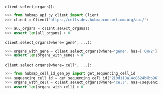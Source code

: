 `client.select_organs()`:
```python
>>> from hubmap_api_py_client import Client
>>> client = Client('https://cells.dev.hubmapconsortium.org/api/')

>>> all_organs = client.select_organs()
>>> assert len(all_organs) > 0

```

`client.select_organs(where='gene', ...)`:
```python
>>> organs_with_gene = client.select_organs(where='gene', has=['CHN2'], genomic_modality='atac', p_value=0.05)
>>> assert len(organs_with_gene) > 0

```

`client.select_organs(where='cell', ...)`:
```python
>>> from hubmap_cell_id_gen_py import get_sequencing_cell_id
>>> sequencing_cell_id = get_sequencing_cell_id('210d118a14c8624b6bb9610a9062656e','AAACAACGAAACGTGG')
>>> organs_with_cell = client.select_organs(where='cell', has=[sequencing_cell_id])
>>> assert len(organs_with_cell) > 0

```
